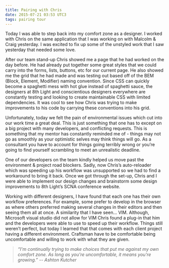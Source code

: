 ```yaml
---
title: Pairing with Chris
date: 2015-07-21 03:53 UTC3
tags: pairing tour
---
```


Today I was able to step back into my comfort zone as a designer. I worked with Chris on the same application that I was working on with Malcolm & Craig yesterday. I was excited to fix up some of the unstyled work that I saw yesterday that needed some love.

After our team stand-up Chris showed me a page that he had worked on the day before. He had already put together some great styles that we could carry into the forms, lists, buttons, etc for our current page. He also showed me the grid that he had made and was testing out based off of the BEM (Block, Element, Modifier) naming convention. Since CSS can quickly become a spaghetti mess with hot glue instead of spaghetti sauce, the designers at 8th Light and conscientious designers everywhere are constantly testing and looking to create maintainable CSS with limited dependencies. It was cool to see how Chris was trying to make improvements to his code by carrying these conventions into his grid.

Unfortunately, today we felt the pain of environmental issues which cut into our work time a great deal. This is just something that one has to except on a big project with many developers, and conflicting requests. This is something that my mentor has constantly reminded me of - things may not go as smoothly as your optimistic selves may think things will go. As a consultant you have to account for things going terribly wrong or you’re going to find yourself scrambling to meet an unrealistic deadline.

One of our developers on the team kindly helped us move past the environment & project road blockers. Sadly, now Chris’s auto-reloader which was speeding up his workflow was unsupported so we had to find a workaround to bring it back. Once we got through the set-up, Chris and I were able to implement our design changes and brainstorm some design improvements to 8th Light’s SCNA conference website.

Working with different designers, I have found that each one has their own workflow preferences. For example, some prefer to develop in the browser as where others preferred making several changes in their editors and then seeing them all at once. A similarity that I have seen… VIM. Although, Microsoft visual studio did not allow for VIM Chris found a plug-in that him and the developers were able to use to speed up their workflow. Things still weren’t perfect, but today I learned that that comes with each client project having a different environment. Craftsman have to be comfortable being uncomfortable and willing to work with what they are given.

>*“I'm continually trying to make choices that put me against my own comfort zone. As long as you're uncomfortable, it means you're growing.” -- Ashton Kutcher*